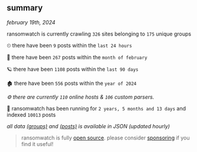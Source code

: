 
## summary
_february 19th, 2024_

ransomwatch is currently crawling `326` sites belonging to `175` unique groups

⏲ there have been `9` posts within the `last 24 hours`

🦈 there have been `267` posts within the `month of february`

🪐 there have been `1108` posts within the `last 90 days`

🏚 there have been `556` posts within the `year of 2024`

_⚙️ there are currently `110` online hosts & `106` custom parsers._

🦕 ransomwatch has been running for `2 years, 5 months and 13 days` and indexed `10013` posts

_all data  [(groups)](http://ransomwhat.telemetry.ltd/groups) and [(posts)](http://ransomwhat.telemetry.ltd/posts) is available in JSON (updated hourly)_

> ransomwatch is fully [open source](https://github.com/joshhighet/ransomwatch#ransomwatch--). please consider [sponsoring](https://github.com/sponsors/joshhighet) if you find it useful!
